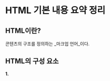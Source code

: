 # HTML 기본 내용 요약 정리 #

## HTML이란? ##
콘텐츠의 구조를 정의하는 _마크업 언어_이다.

## HTML의 구성 요소 ##
__1. <!DOCTYPE html>__<br>
